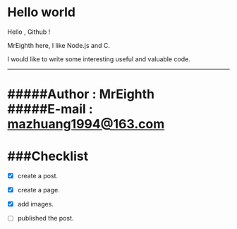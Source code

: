 # Hello world

Hello , Github !

MrEighth here, I like Node.js and C.

I would like to write some interesting useful and valuable code.
***
#####Author : MrEighth   
#####E-mail : mazhuang1994@163.com
===
###Checklist
===
- [x] create a post.
- [x] create a page.
- [x] add images.
- [ ] published the post.


